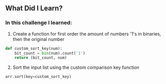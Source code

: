 ## What Did I Learn?

### In this challenge I learned:

1. Create a function for first order the amount of numbers '1's in binaries, then the original number
```python
def custom_sort_key(num):
    bit_count = bin(num).count('1')
    return (bit_count, num)
```

2. Sort the input list using the custom comparison key function
```python
arr.sort(key=custom_sort_key)
```